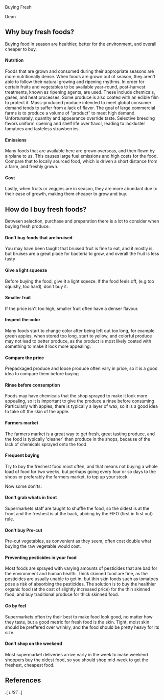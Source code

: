 
Buying Fresh

Dean

## Why buy fresh foods?

Buying food in season are healthier, better for the environment, and overall cheaper to buy.

#### Nutrition
Foods that are grown and consumed during their appropriate seasons are more nutritionally dense. When foods are grown out of season, they aren't able to follow their natural growing and ripening rhythms.
In order for certain fruits and vegetables to be available year-round, post-harvest treatments, known as ripening agents, are used. These include chemicals, gases, and heat processes. Some produce is also coated with an edible film to protect it.
Mass-produced produce intended to meet global consumer demand tends to suffer from a lack of flavor. The goal of large commercial farms is to produce a volume of "product" to meet high demand. Unfortunately, quantity and appearance override taste. Selective breeding favors uniform ripening and shelf life over flavor, leading to lackluster tomatoes and tasteless strawberries.

#### Emissions
Many foods that are available here are grown overseas, and then flown by airplane to us. This causes large fuel emissions and high costs for the food. Compare that to locally sourced food, which is driven a short distance from a farm, and freshly grown.

#### Cost
Lastly, when fruits or veggies are in season, they are more abundant due to their ease of growth, making them cheaper to grow and buy.


## How do I buy fresh foods?

Between selection, purchase and preparation there is a lot to consider when buying fresh produce.
#### Don't buy foods that are bruised
You may have been taught that bruised fruit is fine to eat, and it mostly is, but bruises are a great place for bacteria to grow, and overall the fruit is less tasty

#### Give a light squeeze
Before buying the food, give it a light sqeeze. If the food feels off, (e.g too squishy, too hard), don't buy it.

#### Smaller fruit
If the price isn't too high, smaller fruit often have a denser flavour.

#### Inspect the color
Many foods start to change color after being left out too long, for example green apples, when stored too long, start to yellow, and colorful produce may not lead to better produce, as the product is most likely coated with something to make it look more appealing.

#### Compare the price
Prepackaged produce and loose produce often vary in price, so it is a good idea to compare them before buying

#### Rinse before consumption
Foods may have chemicals that the shop sprayed to make it look more appealing, so it is important to give the produce a rinse before consuming. Particularly with apples, there is typically a layer of wax, so it is a good idea to take off the skin of the apple.


#### Farmers market
The farmers market is a great way to get fresh, great tasting produce, and the food is typically 'cleaner' than produce in the shops, because of the lack of chemicals sprayed onto the food.

#### Frequent buying
Try to buy the freshest food most often, and that means not buying a whole load of food for two weeks, but perhaps going every four or so days to the shops or preferably the farmers market, to top up your stock.


Now some don'ts:
#### Don't grab whats in front
Supermarkets staff are taught to shuffle the food, so the oldest is at the front and the freshest is at the back, abiding by the FIFO (first in first out) rule.

#### Don't buy Pre-cut
Pre-cut vegetables, as convenient as they seem, often cost double what buying the raw vegetable would cost.

#### Preventing pesticides in your food
Most foods are sprayed with varying amounts of pesticides that are bad for the environment and human health. Thick skinned food are fine, as the pesticides are usually unable to get in, but thin skin foods such as tomatoes pose a risk of absorbing the pesticides. The solution is to buy the healthier organic food (at the cost of slightly increased price) for the thin skinned food, and buy traditional produce for thick skinned food.

#### Go by feel
Supermarkets often try their best to make food look good, no matter how they taste, but a good metric for fresh food is the skin. Tight, moist skin should be preffered over wrinkly, and the food should be pretty heavy for its size.


#### Don't shop on the weekend
Most supermarket deliveries arrive early in the week to make weekend shoppers buy the oldest food, so you should shop mid-week to get the freshest, cheapest food.


## References
.[
$LIST$
.]
